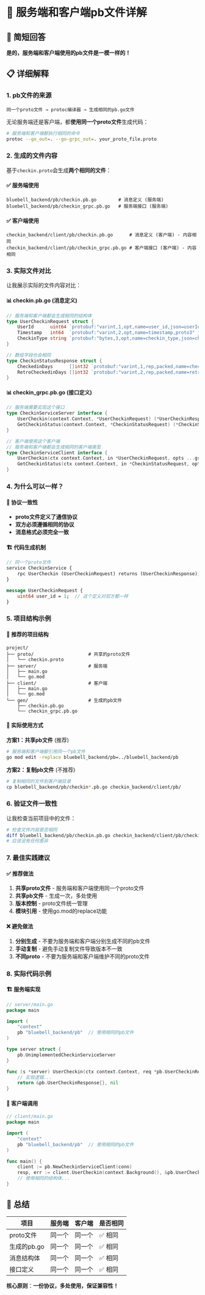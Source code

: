 # 🔄 服务端和客户端pb文件详解

## 🎯 简短回答
**是的，服务端和客户端使用的pb文件是一模一样的！**

## 📋 详细解释

### 1. **pb文件的来源**
```
同一个proto文件 → protoc编译器 → 生成相同的pb.go文件
```

无论服务端还是客户端，都**使用同一个proto文件**生成代码：
```bash
# 服务端和客户端都执行相同的命令
protoc --go_out=. --go-grpc_out=. your_proto_file.proto
```

### 2. **生成的文件内容**

基于`checkin.proto`会生成**两个相同的文件**：

#### ✅ 服务端使用
```
bluebell_backend/pb/checkin.pb.go        # 消息定义 (服务端)
bluebell_backend/pb/checkin_grpc.pb.go   # 服务端接口 (服务端)
```

#### ✅ 客户端使用
```
checkin_backend/client/pb/checkin.pb.go      # 消息定义 (客户端) - 内容相同
checkin_backend/client/pb/checkin_grpc.pb.go # 客户端接口 (客户端) - 内容相同
```

### 3. **实际文件对比**

让我展示实际的文件内容对比：

#### 📊 checkin.pb.go (消息定义)
```go
// 服务端和客户端都会生成相同的结构体
type UserCheckinRequest struct {
    UserId      uint64 `protobuf:"varint,1,opt,name=user_id,json=userId,proto3" json:"user_id,omitempty"`
    Timestamp   int64  `protobuf:"varint,2,opt,name=timestamp,proto3" json:"timestamp,omitempty"`
    CheckinType string `protobuf:"bytes,3,opt,name=checkin_type,json=checkinType,proto3" json:"checkin_type,omitempty"`
}

// 数组字段也会相同
type CheckinStatusResponse struct {
    CheckedinDays      []int32 `protobuf:"varint,1,rep,packed,name=checkedin_days,json=checkedinDays,proto3" json:"checkedin_days,omitempty"`
    RetroCheckedinDays []int32 `protobuf:"varint,2,rep,packed,name=retro_checkedin_days,json=retroCheckedinDays,proto3" json:"retro_checkedin_days,omitempty"`
}
```

#### 📊 checkin_grpc.pb.go (接口定义)
```go
// 服务端需要实现这个接口
type CheckinServiceServer interface {
    UserCheckin(context.Context, *UserCheckinRequest) (*UserCheckinResponse, error)
    GetCheckinStatus(context.Context, *CheckinStatusRequest) (*CheckinStatusResponse, error)
}

// 客户端使用这个客户端
// 服务端和客户端都会生成相同的客户端类型
type CheckinServiceClient interface {
    UserCheckin(ctx context.Context, in *UserCheckinRequest, opts ...grpc.CallOption) (*UserCheckinResponse, error)
    GetCheckinStatus(ctx context.Context, in *CheckinStatusRequest, opts ...grpc.CallOption) (*CheckinStatusResponse, error)
}
```

### 4. **为什么可以一样？**

#### 🔄 协议一致性
- **proto文件定义了通信协议**
- **双方必须遵循相同的协议**
- **消息格式必须完全一致**

#### 🏗️ 代码生成机制
```protobuf
// 同一个proto文件
service CheckinService {
    rpc UserCheckin (UserCheckinRequest) returns (UserCheckinResponse);
}

message UserCheckinRequest {
    uint64 user_id = 1;  // 这个定义对双方都一样
}
```

### 5. **项目结构示例**

#### 📁 推荐的项目结构
```
project/
├── proto/                    # 共享的proto文件
│   └── checkin.proto
├── server/                   # 服务端
│   ├── main.go
│   └── go.mod
├── client/                   # 客户端
│   ├── main.go  
│   └── go.mod
└── gen/                      # 生成的pb文件
    ├── checkin.pb.go
    └── checkin_grpc.pb.go
```

#### 🎯 实际使用方式

**方案1：共享pb文件** (推荐)
```bash
# 服务端和客户端都引用同一个pb文件
go mod edit -replace bluebell_backend/pb=../bluebell_backend/pb
```

**方案2：复制pb文件** (不推荐)
```bash
# 复制相同的文件到客户端目录
cp bluebell_backend/pb/checkin*.pb.go checkin_backend/client/pb/
```

### 6. **验证文件一致性**

让我检查当前项目中的文件：

```bash
# 检查文件内容是否相同
diff bluebell_backend/pb/checkin.pb.go checkin_backend/client/pb/checkin.pb.go
# 应该没有任何差异
```

### 7. **最佳实践建议**

#### ✅ 推荐做法
1. **共享proto文件** - 服务端和客户端使用同一个proto文件
2. **共享pb文件** - 生成一次，多处使用
3. **版本控制** - proto文件统一管理
4. **模块引用** - 使用go.mod的replace功能

#### ❌ 避免做法
1. **分别生成** - 不要为服务端和客户端分别生成不同的pb文件
2. **手动复制** - 避免手动复制文件导致版本不一致
3. **不同proto** - 不要为服务端和客户端维护不同的proto文件

### 8. **实际代码示例**

#### 🏗️ 服务端实现
```go
// server/main.go
package main

import (
    "context"
    pb "bluebell_backend/pb"  // 使用相同的pb文件
)

type server struct {
    pb.UnimplementedCheckinServiceServer
}

func (s *server) UserCheckin(ctx context.Context, req *pb.UserCheckinRequest) (*pb.UserCheckinResponse, error) {
    // 实现逻辑...
    return &pb.UserCheckinResponse{}, nil
}
```

#### 📱 客户端调用
```go
// client/main.go
package main

import (
    "context"
    pb "bluebell_backend/pb"  // 使用相同的pb文件
)

func main() {
    client := pb.NewCheckinServiceClient(conn)
    resp, err := client.UserCheckin(context.Background(), &pb.UserCheckinRequest{})
    // 使用相同的结构体...
}
```

## 🎯 总结

| 项目 | 服务端 | 客户端 | 是否相同 |
|------|--------|--------|----------|
| proto文件 | 同一个 | 同一个 | ✅ 相同 |
| 生成的pb.go | 同一个 | 同一个 | ✅ 相同 |
| 消息结构体 | 同一个 | 同一个 | ✅ 相同 |
| 接口定义 | 同一个 | 同一个 | ✅ 相同 |

**核心原则**：**一份协议，多处使用，保证兼容性！**